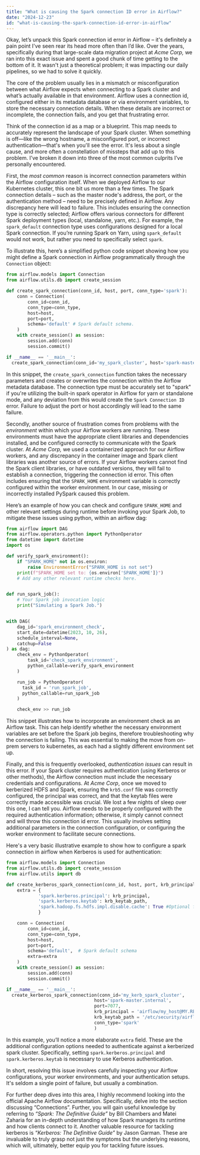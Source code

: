 ```yaml
---
title: "What is causing the Spark connection ID error in Airflow?"
date: "2024-12-23"
id: "what-is-causing-the-spark-connection-id-error-in-airflow"
---
```


Okay, let’s unpack this Spark connection id error in Airflow – it's definitely a pain point I've seen rear its head more often than I’d like. Over the years, specifically during that large-scale data migration project at *Acme Corp,* we ran into this exact issue and spent a good chunk of time getting to the bottom of it. It wasn't just a theoretical problem; it was impacting our daily pipelines, so we had to solve it quickly.

The core of the problem usually lies in a mismatch or misconfiguration between what Airflow expects when connecting to a Spark cluster and what’s actually available in that environment. Airflow uses a connection id, configured either in its metadata database or via environment variables, to store the necessary connection details. When these details are incorrect or incomplete, the connection fails, and you get that frustrating error.

Think of the connection id as a map or a blueprint. This map needs to accurately represent the landscape of your Spark cluster. When something is off—like the wrong hostname, a misconfigured port, or incorrect authentication—that's when you'll see the error. It's less about a single cause, and more often a constellation of missteps that add up to this problem. I’ve broken it down into three of the most common culprits I’ve personally encountered.

First, the *most common* reason is incorrect connection parameters within the Airflow configuration itself. When we deployed Airflow to our Kubernetes cluster, this one bit us more than a few times. The Spark connection details – such as the master node's address, the port, or the authentication method – need to be precisely defined in Airflow. Any discrepancy here will lead to failure. This includes ensuring the connection type is correctly selected; Airflow offers various connectors for different Spark deployment types (local, standalone, yarn, etc.). For example, the `spark_default` connection type uses configurations designed for a local Spark connection. If you’re running Spark on Yarn, using `spark_default` would not work, but rather you need to specifically select `spark`.

To illustrate this, here’s a simplified python code snippet showing how you might define a Spark connection in Airflow programmatically through the `Connection` object:

```python
from airflow.models import Connection
from airflow.utils.db import create_session

def create_spark_connection(conn_id, host, port, conn_type='spark'):
    conn = Connection(
        conn_id=conn_id,
        conn_type=conn_type,
        host=host,
        port=port,
        schema='default' # Spark default schema.
    )
    with create_session() as session:
        session.add(conn)
        session.commit()

if __name__ == '__main__':
  create_spark_connection(conn_id='my_spark_cluster', host='spark-master.internal', port=7077, conn_type='spark')
```

In this snippet, the `create_spark_connection` function takes the necessary parameters and creates or overwrites the connection within the Airflow metadata database. The connection type must be accurately set to "spark" if you're utilizing the built-in spark operator in Airflow for yarn or standalone mode, and any deviation from this would create the `Spark Connection ID` error. Failure to adjust the port or host accordingly will lead to the same failure.

Secondly, another source of frustration comes from problems with the *environment* within which your Airflow workers are running. These environments must have the appropriate client libraries and dependencies installed, and be configured correctly to communicate with the Spark cluster. At *Acme Corp,* we used a containerized approach for our Airflow workers, and any discrepancy in the container image and Spark client libraries was another source of errors. If your Airflow workers cannot find the Spark client libraries, or have outdated versions, they will fail to establish a connection, triggering the connection id error. This often includes ensuring that the `SPARK_HOME` environment variable is correctly configured within the worker environment. In our case, missing or incorrectly installed PySpark caused this problem.

Here’s an example of how you can check and configure `SPARK_HOME` and other relevant settings during runtime before invoking your Spark Job, to mitigate these issues using python, within an airflow dag:

```python
from airflow import DAG
from airflow.operators.python import PythonOperator
from datetime import datetime
import os

def verify_spark_environment():
    if "SPARK_HOME" not in os.environ:
        raise EnvironmentError("SPARK_HOME is not set")
    print(f"SPARK_HOME set to: {os.environ['SPARK_HOME']}")
    # Add any other relevant runtime checks here.


def run_spark_job():
    # Your Spark job invocation logic
    print("Simulating a Spark Job.")


with DAG(
    dag_id='spark_environment_check',
    start_date=datetime(2023, 10, 26),
    schedule_interval=None,
    catchup=False
) as dag:
    check_env = PythonOperator(
        task_id='check_spark_environment',
        python_callable=verify_spark_environment
    )

    run_job = PythonOperator(
      task_id = 'run_spark_job',
      python_callable=run_spark_job
    )

    check_env >> run_job

```

This snippet illustrates how to incorporate an environment check as an Airflow task. This can help identify whether the necessary environment variables are set before the Spark job begins, therefore troubleshooting why the connection is failing. This was essential to making the move from on-prem servers to kubernetes, as each had a slightly different environment set up.

Finally, and this is frequently overlooked, *authentication issues* can result in this error. If your Spark cluster requires authentication (using Kerberos or other methods), the Airflow connection must include the necessary credentials and configurations. At *Acme Corp*, once we moved to kerberized HDFS and Spark, ensuring the `krb5.conf` file was correctly configured, the principal was correct, and that the keytab files were correctly made accessible was crucial. We lost a few nights of sleep over this one, I can tell you. Airflow needs to be properly configured with the required authentication information; otherwise, it simply cannot connect and will throw this connection id error. This usually involves setting additional parameters in the connection configuration, or configuring the worker environment to facilitate secure connections.

Here's a very basic illustrative example to show how to configure a spark connection in airflow when Kerberos is used for authentication:

```python
from airflow.models import Connection
from airflow.utils.db import create_session
from airflow.utils import db

def create_kerberos_spark_connection(conn_id, host, port, krb_principal, krb_keytab_path, conn_type='spark'):
    extra = {
            'spark.kerberos.principal': krb_principal,
            'spark.kerberos.keytab': krb_keytab_path,
            'spark.hadoop.fs.hdfs.impl.disable.cache': True #Optional for some environments.
            }

    conn = Connection(
        conn_id=conn_id,
        conn_type=conn_type,
        host=host,
        port=port,
        schema='default',  # Spark default schema
        extra=extra
    )
    with create_session() as session:
        session.add(conn)
        session.commit()

if __name__ == '__main__':
  create_kerberos_spark_connection(conn_id='my_kerb_spark_cluster',
                                 host='spark-master.internal',
                                 port=7077,
                                 krb_principal = 'airflow/my_host@MY.REALM.COM',
                                 krb_keytab_path = '/etc/security/airflow.keytab',
                                 conn_type='spark'
                                 )
```
In this example, you’ll notice a more elaborate `extra` field. These are the additional configuration options needed to authenticate against a kerberized spark cluster. Specifically, setting `spark.kerberos.principal` and `spark.kerberos.keytab` is necessary to use Kerberos authentication.

In short, resolving this issue involves carefully inspecting your Airflow configurations, your worker environments, and your authentication setups. It's seldom a single point of failure, but usually a combination.

For further deep dives into this area, I highly recommend looking into the official Apache Airflow documentation. Specifically, delve into the section discussing “Connections”. Further, you will gain useful knowledge by referring to *“Spark: The Definitive Guide”* by Bill Chambers and Matei Zaharia for an in-depth understanding of how Spark manages its runtime and how clients connect to it. Another valuable resource for tackling kerberos is *“Kerberos: The Definitive Guide”* by Jason Garman. These are invaluable to truly grasp not just the symptoms but the underlying reasons, which will, ultimately, better equip you for tackling future issues.
